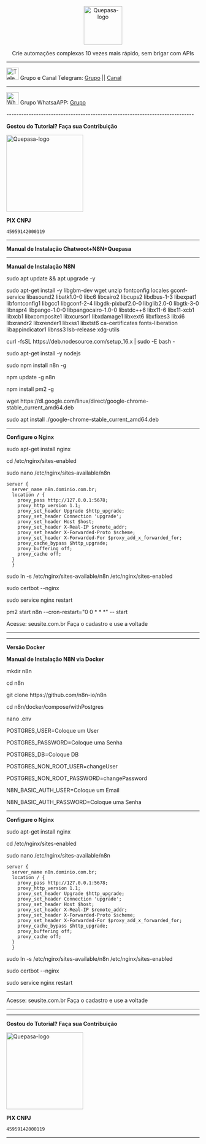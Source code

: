 <p align="center">
	<img src="https://d33wubrfki0l68.cloudfront.net/b8db213a4d85ebec7b82272cacb727a05a9a1475/96e9f/_images/n8n-docs-icon.svg" alt="Quepasa-logo" width="100" />	
	<p align="center">Crie automações complexas 10 vezes mais rápido, sem brigar com APIs</p>
</p>
<hr />
<p align="left">
	<img src="https://telegram.org/favicon.ico" alt="Telegram-logo" width="32" />
	<span>Grupo e Canal Telegram: </span>
	<a href="https://t.me/n8nbr" target="_blank">Grupo</a>
	<span> || </span>
	<a href="https://t.me/quepasa_channel" target="_blank">Canal</a>
</p>
<hr />
<p align="left">
	<img src="https://whatsapp.com/favicon.ico" alt="WhatsAPP-logo" width="32" />
	<span>Grupo WhatsaAPP: </span>
	<a href="https://telinkei.com/gp-n8n-zap" target="_blank">Grupo</a>
</p>
----------------------------------------------------------------------------
</p>

**Gostou do Tutorial? Faça sua Contribuição**

<img src="https://d33wubrfki0l68.cloudfront.net/b8db213a4d85ebec7b82272cacb727a05a9a1475/96e9f/_images/n8n-docs-icon.svg" alt="Quepasa-logo" width="200" />
</p>


**PIX CNPJ**

```
45959142000119	
```

----------------------------------------------------------------------------

**Manual de Instalação Chatwoot+N8N+Quepasa**

----------------------------------------------------------------------------

**Manual de Instalação N8N**

sudo apt update && apt upgrade -y
</p>
sudo apt-get install -y libgbm-dev wget unzip fontconfig locales gconf-service libasound2 libatk1.0-0 libc6 libcairo2 libcups2 libdbus-1-3 libexpat1 libfontconfig1 libgcc1 libgconf-2-4 libgdk-pixbuf2.0-0 libglib2.0-0 libgtk-3-0 libnspr4 libpango-1.0-0 libpangocairo-1.0-0 libstdc++6 libx11-6 libx11-xcb1 libxcb1 libxcomposite1 libxcursor1 libxdamage1 libxext6 libxfixes3 libxi6 libxrandr2 libxrender1 libxss1 libxtst6 ca-certificates fonts-liberation libappindicator1 libnss3 lsb-release xdg-utils
</p>
curl -fsSL https://deb.nodesource.com/setup_16.x | sudo -E bash -
</p>
sudo apt-get install -y nodejs
</p>
sudo npm install n8n -g
</p>
npm update -g n8n
</p>
npm install pm2 -g
</p>
wget https://dl.google.com/linux/direct/google-chrome-stable_current_amd64.deb
</p>
sudo apt install ./google-chrome-stable_current_amd64.deb
</p>

----------------------------------------------------------------------------

**Configure o Nginx**

sudo apt-get install nginx
</p>
cd /etc/nginx/sites-enabled
</p>
sudo nano /etc/nginx/sites-available/n8n
</p>

```
server {
  server_name n8n.dominio.com.br;
  location / {
    proxy_pass http://127.0.0.1:5678;
    proxy_http_version 1.1;
    proxy_set_header Upgrade $http_upgrade;
    proxy_set_header Connection 'upgrade';
    proxy_set_header Host $host;
    proxy_set_header X-Real-IP $remote_addr;
    proxy_set_header X-Forwarded-Proto $scheme;
    proxy_set_header X-Forwarded-For $proxy_add_x_forwarded_for;
    proxy_cache_bypass $http_upgrade;
    proxy_buffering off;
    proxy_cache off;
  }
  }
```

</p>
sudo ln -s /etc/nginx/sites-available/n8n /etc/nginx/sites-enabled
</p>
sudo certbot --nginx
</p>
sudo service nginx restart
</p>
pm2 start n8n --cron-restart="0 0 * * *" -- start
</p>


Acesse: seusite.com.br
Faça o cadastro e use a voltade

----------------------------------------------------------------------------


----------------------------------------------------------------------------

**Versão Docker**

**Manual de Instalação N8N via Docker**

mkdir n8n
</p>
cd n8n
</p>
git clone https://github.com/n8n-io/n8n
</p>
cd n8n/docker/compose/withPostgres
</p>
nano .env
</p>

</p>
POSTGRES_USER=Coloque um User
</p>
POSTGRES_PASSWORD=Coloque uma Senha
</p>
POSTGRES_DB=Coloque DB
</p>
POSTGRES_NON_ROOT_USER=changeUser
</p>
POSTGRES_NON_ROOT_PASSWORD=changePassword
</p>
N8N_BASIC_AUTH_USER=Coloque um Email
</p>
N8N_BASIC_AUTH_PASSWORD=Coloque uma Senha
</p>




	
----------------------------------------------------------------------------

**Configure o Nginx**

sudo apt-get install nginx
</p>
cd /etc/nginx/sites-enabled
</p>
sudo nano /etc/nginx/sites-available/n8n
</p>

```
server {
  server_name n8n.dominio.com.br;
  location / {
    proxy_pass http://127.0.0.1:5678;
    proxy_http_version 1.1;
    proxy_set_header Upgrade $http_upgrade;
    proxy_set_header Connection 'upgrade';
    proxy_set_header Host $host;
    proxy_set_header X-Real-IP $remote_addr;
    proxy_set_header X-Forwarded-Proto $scheme;
    proxy_set_header X-Forwarded-For $proxy_add_x_forwarded_for;
    proxy_cache_bypass $http_upgrade;
    proxy_buffering off;
    proxy_cache off;
  }
  }
```
  
</p>
sudo ln -s /etc/nginx/sites-available/n8n /etc/nginx/sites-enabled
</p>
sudo certbot --nginx
</p>
sudo service nginx restart
</p>

----------------------------------------------------------------------------

</p>
Acesse: seusite.com.br
Faça o cadastro e use a voltade
</p>

----------------------------------------------------------------------------
----------------------------------------------------------------------------

**Gostou do Tutorial? Faça sua Contribuição**

<img src="https://github.com/EngajamentoFlow/quepasa/blob/main/Contribui%C3%A7%C3%A3o.png" alt="Quepasa-logo" width="200" />
</p>

**PIX CNPJ**

```
45959142000119	
```

----------------------------------------------------------------------------

